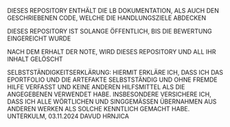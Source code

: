 DIESES REPOSITORY ENTHÄLT DIE LB DOKUMENTATION, ALS AUCH DEN GESCHRIEBENEN CODE, WELCHE DIE HANDLUNGSZIELE ABDECKEN

DIESES REPOSITORY IST SOLANGE ÖFFENTLICH, BIS DIE BEWERTUNG EINGEREICHT WURDE

NACH DEM ERHALT DER NOTE, WIRD DIESES REPOSITORY UND ALL IHR INHALT GELÖSCHT

SELBSTSTÄNDIGKEITSERKLÄRUNG:
HIERMIT ERKLÄRE ICH, DASS ICH DAS EPORTFOLIO UND DIE ARTEFAKTE SELBSTSTÄNDIG UND OHNE FREMDE HILFE VERFASST UND KEINE ANDEREN HILFSMITTEL ALS DIE ANGEGEBENEN VERWENDET HABE. INSBESONDERE VERSICHERE ICH, DASS ICH ALLE WÖRTLICHEN UND SINGGEMÄSSEN ÜBERNAHMEN AUS ANDEREN WERKEN ALS SOLCHE KENNTLICH GEMACHT HABE. UNTERKULM, 03.11.2024 DAVUD HRNJICA
